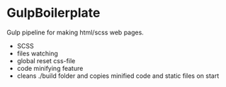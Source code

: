 # GulpBoilerplate
Gulp pipeline for making html/scss web pages.

- SCSS
- files watching
- global reset css-file
- code minifying feature
- cleans ./build folder and copies minified code and static files on start
